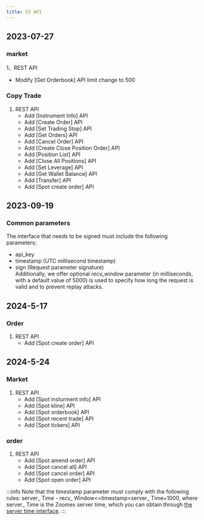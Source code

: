 ```yaml
---
title: V3 API
---
```


## 2023-07-27
### market

1、REST API
- Modify [Get Orderbook] API limit change to 500

### Copy Trade

1. REST API
   - Add [Instrument Info] API
   - Add [Create Order] API
   - Add [Set Trading Stop] API
   - Add [Get Orders] API
   - Add [Cancel Order] API
   - Add [Create Close Position Order] API
   - Add [Position List] API
   - Add [Close All Positions] API
   - Add [Set Leverage] API
   - Add [Get Wallet Balance] API
   - Add [Transfer] API
   - Add [Spot create order] API

## 2023-09-19

### Common parameters
The interface that needs to be signed must include the following parameters:
   - api_key
   - timestamp (UTC millisecond timestamp)
   - sign (Request parameter signature)
<br/>Additionally, we offer optional _recv_window_ parameter (in milliseconds, with a default value of 5000) is used to specify how long the request is valid and to prevent replay attacks.

## 2024-5-17
### Order

1. REST API
   - Add [Spot create order] API

## 2024-5-24
### Market

1. REST API
   - Add [Spot insturment info] API
   - Add [Spot kline] API
   - Add [Spot orderbook] API
   - Add [Spot recent trade] API
   - Add [Spot tickers] API

### order

1. REST API
   - Add [Spot amend order] API
   - Add [Spot cancel all] API
   - Add [Spot cancel order] API
   - Add [Spot open order] API
   
:::info
Note that the timestamp parameter must comply with the following rules: server_ Time - recv_ Window<=timestamp<server_ Time+1000, where server_ Time is the Zoomex server time, which you can obtain through [the server time interface](../v3/market/time#).
:::
